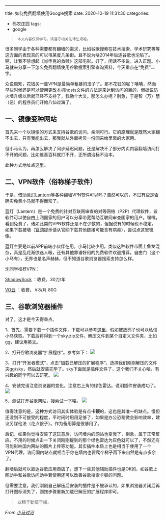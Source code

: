 ---
title: 如何免费翻墙使用Google搜索
date: 2020-10-19 11:31:30
categories:
- 码农庄园
tags: 
- google
> `本文内容仅供学习，请遵守相关法律法规哈。`

很多同学由于各种需要都有翻墙的需求，比如谷歌搜索在技术搜索，学术研究等等这方面的表现真的可以甩某度几条街。且不说为啥2014年后连谷歌也沦陷了。啊，让我不禁想起《肖申克的救赎》这部电影。好了，闲话不多说，进入正题。小马就来分享一下怎么免费翻墙使用谷歌搜索引擎查询资料，今天重点在“免费”二字。

众说周知，花钱买一些VPN是最简单粗暴的法子了。那不花钱的呢？嘻嘻，然而早些时候还是可以使用更改本机hosts文件的方法是来达到访问的目的，但据说防火墙升级以后就已经不支持了，我勒个大叉，那怎么办呢？别急，于是智（万）慧（恶）的程序员们开始八仙过海了。

## **一、镜像变种网站**

首先来一个以镜像的方式来支持谷歌的访问，亲测可行。它的原理就是既然大家翻不出去，只有我能出去，那我就从外面拷贝一份回来给里面的大家用。

但小马认为，再怎么解决了同步延迟问题，还是解决不了部分内页内容翻墙访问打不开的问题，比如维基百科就打不开，正所谓治标不治本。

此种方式地址点[这里](http://dir.scmor.com/)。

## **二、VPN软件（俗称梯子软件）**

于是，借助[蓝灯Lantern](https://getlantern.org/zh_CN/index.html)等各种翻墙VPN软件可以吗？自然可以的，不过有些是否确实免费小马就不得而知了。

蓝灯（Lantern）是一个免费的针对互联网审查的对等网络（P2P）代理软件，该软件可以使自由上网国家的用户可以分享带宽帮助互联网审查国家的用户。嘿嘿，看到免费了，诸如此类的VPN软件还是不在少数的，但据说有的时候也不稳定。如果下载被墙（[官网](https://getlantern.org/zh_CN/index.html)提示请从官网下载其他链接可能含有病毒），尝试点这里镜像。

蓝灯主要是以前APP前端小伙伴在用，小马比较少用。类似这种软件市面上鱼龙混杂，真是乱花渐欲迷人眼，还有其他靠谱好用的免费软件欢迎推荐。自由门（这个小马有），无界也是名声赫赫，但不知道谷歌浏览器搜索支持怎么样。

沈同学推荐VPN：

[ShadowSock](https://portal.shadowsocks.nz/clientarea.php?action=productdetails&id=1253807) ：收费，30刀/年

[VO云](https://www.yuque.com/panpan-cucsz/eowx77/bq0zgl) ：收费，￥8/月 80G

## **三、谷歌浏览器插件**

对了，这才是今天得重点。

1、首先，需要下载一个插件文件，下载可以参考[这里](https://u062.com/file/22642911-454640483)，假如被放鸽子也可以私信小马获取。下载后将得到一个sky.zip文件，解压文件到某个自定义文件夹，比如gg，建议用英文。

2、打开谷歌浏览器“扩展程序”。参考如下：
![](https://user-images.githubusercontent.com/22761849/96398967-c0911b80-11ff-11eb-9798-163cdd1c5182.png)

3、打开“开发者模式”，点击“加载已解压的扩展程序”。选择我们刚刚解压的文件夹gg/sky，然后就安装完毕了。sky下面就是插件文件了，这个我们不关心哈，有兴趣的同学可以去研究。
![](https://user-images.githubusercontent.com/22761849/96399004-d7377280-11ff-11eb-947c-93a72e2628ee.png)

4、安装完请注意浏览器的变化，注意右上角的绿色雷达。说明插件安装成功了。
![](https://user-images.githubusercontent.com/22761849/96399013-dbfc2680-11ff-11eb-9111-03a5cd000b85.png)

5、测试打开谷歌网站，搜索试一下喽。
![](https://user-images.githubusercontent.com/22761849/96399020-df8fad80-11ff-11eb-9a30-1d0eef9dc44f.png)

值得注意的是，这种方式访问其实体验是有点**卡顿**的，这也是其唯一的缺点。慢但还没到不可接受的程度，平时闲时用用足够了，如果是办公恐稍微会影响效率，建议另谋他法（花点银子）。作为备用算是很够用了。

后记，如果你觉得安装了这玩意后，访问墙内的网站也变慢了，别急，属于正常反应。不用的时候点击一下关闭刚刚提到的那个绿色雷达为灰色就可以了，不然还有可能影响国内网站的图片上传等功能。其实插件本质上也是相当于使用了一个VPN代理，访问国内站点就相当于你在墙内也要爬个梯子再下来自然是有点多余了。

翻墙后就可以直达谷歌应用商店了，想下一些其他辅助插件也是OK的，如谷歌上网助手和谷歌访问助手若使用还可以改善谷歌搜索卡顿的问题。

但需要注意，我们刚刚自己解压后安装的插件是不被承认的，如果浏览器关闭后再打开图标消失了，则按步骤重新加载已解压的扩展程序即可。

> 业精于勤荒于嬉。

*From [小马过河](https://lh16.github.io)*
